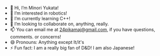 - 👋 Hi, I’m Minori Yukata!
- 👀 I’m interested in robotics!
- 🌱 I’m currently learning C++!
- 💞️ I’m looking to collaborate on, anything, really.
- 📫 You can email me at 24pikamaj@gmail.com,  if you have questions, comments. or concerns!
- 😄 Pronouns: Anything except It/it's 
- ⚡ Fun fact: I am a really big fan of D&D! I am also Japanese!

<!---
YukataMinori/YukataMinori is a ✨ special ✨ repository because its `README.md` (this file) appears on your GitHub profile.
You can click the Preview link to take a look at your changes.
--->
